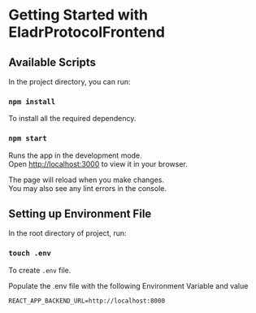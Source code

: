 # Getting Started with EladrProtocolFrontend

## Available Scripts

In the project directory, you can run:

### `npm install`

To install all the required dependency.

### `npm start`

Runs the app in the development mode.\
Open [http://localhost:3000](http://localhost:3000) to view it in your browser.

The page will reload when you make changes.\
You may also see any lint errors in the console.


## Setting up Environment File

In the root directory of project, run:

### `touch .env`

To create `.env` file.

Populate the .env file with the following Environment Variable and value

`REACT_APP_BACKEND_URL=http://localhost:8000`

